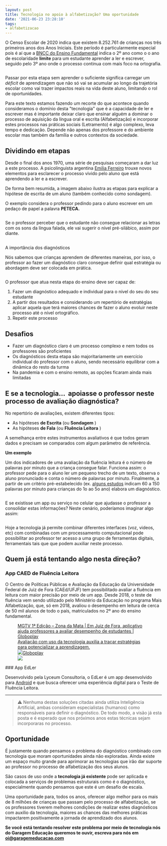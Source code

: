 ```yaml
---
layout: post
title: Tecnologia no apoio à alfabetização? Uma oportunidade
date: '2021-06-23 23:28:10'
tags:
- alfabetizacao
---
```


O Censo Escolar de 2020 indica que existem 8.252.761 de crianças nos três primeiros anos dos Anos Iniciais. Este período é particularmente especial pois é aí que a [BNCC do Ensino Fundamental](http://basenacionalcomum.mec.gov.br/abase/#fundamental) indica o 2º ano como o o ano de escolaridade **limite** para um estudante aprender a ler e escrever, seguido pelo 3º ano onde o processo continua com mais foco na ortografia.

<figure class="kg-card kg-image-card"><img src="/content/images/2021/06/image-8.png" class="kg-image" alt></figure>

Passar por esta etapa sem aprender o suficiente significa carregar um _déficit_ de aprendizagem que não só vai se acumular ao longo da trajetória escolar como vai trazer impactos reais na vida deste aluno, limitando o rol de oportunidades.

Para este texto estamos fazendo um recorte do que acontece quando consideramos o domínio desta "tecnologia" que é a capacidade de ler e escrever mas é importante deixar claro que ensinar alguém a dominar o processo de aquisição da língua oral e escrita (Alfabetização) e incorporar estes processos nas práticas sociais (Letramento) é algo complexo, leva tempo e dedicação. Depende não apenas dos professore e do ambiente escolar mas também da família e outros contextos da sociedade.

## Dividindo em etapas

Desde o final dos anos 1970, uma série de pesquisas começaram a dar luz a este processo. A psicolinguista argentina [Emilia Ferreiro](https://novaescola.org.br/conteudo/7246/emilia-ferreiro) trouxe novos elementos para esclarecer o processo vivido pelo aluno que está aprendendo a ler e a escrever.

De forma bem resumida, a imagem abaixo ilustra as etapas para explicar a hipótese de escrita de um aluno (também conhecido como sondagem).

O exemplo considera o professor pedindo para o aluno escrever em um pedaço de papel a palavra **PETECA.**

<figure class="kg-card kg-image-card"><img src="/content/images/2021/06/Screen-Shot-2021-06-05-at-16.03.34.png" class="kg-image" alt srcset="/content/images/size/w600/2021/06/Screen-Shot-2021-06-05-at-16.03.34.png 600w, /content/images/size/w1000/2021/06/Screen-Shot-2021-06-05-at-16.03.34.png 1000w, /content/images/2021/06/Screen-Shot-2021-06-05-at-16.03.34.png 1240w" sizes="(min-width: 720px) 720px"></figure>

Se o professor perceber que o estudante não consegue relacionar as letras com os sons da língua falada, ele vai sugerir o nível pré-silábico, assim por diante.

##   
A importância dos diagnósticos 

Nós sabemos que crianças aprendem de diferentes maneiras, por isso, o professor ao fazer um diagnóstico claro consegue definir qual estratégia ou abordagem deve ser colocada em prática.

<figure class="kg-card kg-image-card"><img src="/content/images/2021/06/image-9.png" class="kg-image" alt></figure>

O professor que atua nesta etapa do ensino deve ser capaz de:

1. Fazer um diagnóstico adequado e individual para o nível do seu do seu estudante 
2. A partir dos resultados e considerando um repertório de estratégias aplicar aquela que terá maiores chances de fazer o aluno evoluir neste processo até o nível ortográfico. 
3. Repetir este processo

## Desafios

- Fazer um diagnóstico claro é um processo complexo e nem todos os professores são proficientes 
- Os diagnósticos desta etapa são majoritariamente um exercício individual do professor com o aluno, sendo necessário equilibrar com a dinâmica do resto da turma
- Na pandemia e com o ensino remoto, as opções ficaram ainda mais limitadas

## E se a tecnologia... &nbsp;apoiasse o professor neste processo de avaliação diagnóstica? 

No repertório de avaliações, existem diferentes tipos:

- As hipóteses **de Escrita** (ou **Sondagem** )
- As hipóteses **de Fala** (ou **Fluência Leitora** ) 

A semelhança entre estes instrumentos avaliativos é que todos geram dados e precisam se comparados com algum parâmetro de referência.

**Um exemplo**

Um dos indicadores de uma avaliação da fluência leitura é o número de palavras por minuto que a criança consegue falar. Funciona assim: o professor pede para o aluno ler um pequeno trecho de um texto, observa o aluno pronunciado e conta o número de palavras por minuto. Finalmente, a partir de um critério pré-estabelecido (ex. [alguns estudos](https://www.researchgate.net/publication/250055778_Oral_Reading_Fluency_Norms_A_Valuable_Assessment_Tool_for_Reading_Teachers) indicam 60 a 150 palavras por minuto para crianças do 1o ao 5o ano) elabora um diagnóstico.

<figure class="kg-card kg-image-card"><img src="/content/images/2021/06/image-10.png" class="kg-image" alt srcset="/content/images/size/w600/2021/06/image-10.png 600w, /content/images/2021/06/image-10.png 791w" sizes="(min-width: 720px) 720px"></figure>

E se existisse um app ou serviço no celular que ajudasse o professor a consolidar estas informações? Neste cenário, poderíamos imaginar algo assim:

<figure class="kg-card kg-image-card"><img src="/content/images/2021/06/image-11.png" class="kg-image" alt srcset="/content/images/size/w600/2021/06/image-11.png 600w, /content/images/size/w1000/2021/06/image-11.png 1000w, /content/images/2021/06/image-11.png 1002w" sizes="(min-width: 720px) 720px"></figure>

Hoje a tecnologia já permite combinar diferentes interfaces (voz, videos, etc) com combinadas com um processamento computacional pode possibilitar ao professor ter acesso a uma grupo de ferramentas digitais, ferramentais tais que que podem auxiliar neste processo.

## Quem já está tentando algo nesta direção?

### App CAED de Fluência Leitora

O Centro de Políticas Públicas e Avaliação da Educação da Universidade Federal de Juiz de Fora (CAEd/UFJF) tem possibilitado avaliar a fluência em leitura com maior precisão por meio de um app. Desde 2018, o teste de fluência vem sendo utilizado pelo Ministério da Educação no programa Mais Alfabetização, que, só em 2018, avaliou o desempenho em leitura de cerca de 50 mil alunos de todo o país, matriculados no 2º ano do ensino fundamental.

<figure class="kg-card kg-bookmark-card"><a class="kg-bookmark-container" href="https://globoplay.globo.com/v/7737688/"><div class="kg-bookmark-content">
<div class="kg-bookmark-title">MGTV 1ª Edição – Zona da Mata | Em Juiz de Fora, aplicativo ajuda professores a avaliar desempenho de estudantes | Globoplay</div>
<div class="kg-bookmark-description">Avaliação com uso da tecnologia auxilia a traçar estratégias para potencializar a aprendizagem.</div>
<div class="kg-bookmark-metadata">
<img class="kg-bookmark-icon" src="https://s3.glbimg.com/v1/AUTH_2caf29d99e86401197555831070efae8/secure/apple-touch-icon-bcc7880.png"><span class="kg-bookmark-publisher">Globoplay</span>
</div>
</div>
<div class="kg-bookmark-thumbnail"><img src="https://s01.video.glbimg.com/x720/7737688.jpg"></div></a></figure>
### App EdLer   

Desenvolvido pela Lyceum Consultoria, o EdLer é um app desenvolvido para [Android](https://play.google.com/store/apps/details?id=br.com.lyceum.edler&hl=en_US&gl=US) e que busca oferecer uma experiência digital para o Teste de Fluência Leitora.

* * *

> ⚠️ Nenhuma destas soluções citadas ainda utiliza Inteligência Artificial, ambas consideram especialistas (humanos) como responsáveis para definir o diagnóstico. De todo modo, a visão já esta posta e é esperado que nos próximos anos estas técnicas sejam incorporaras no processo.

## Oportunidade

É justamente quando pensamos o problema do diagnóstico combinado com tecnologia que moram oportunidades ainda não exploradas. Ainda existe um espaço muito grande para aprimorar as tecnologias que irão dar suporte ao professor no processo de alfabetização dos seus alunos.

São casos de uso onde a **tecnologia já existente** pode ser aplicada e colocada a serviços de problemas estruturais como é o diagnóstico, especialmente quando pensamos que este é um desafio de escala.

Uma oportunidade para, todos os anos, oferecer algo melhor para os mais de 8 milhões de crianças que passam pelo processo de alfabetização, se os professores tiverem melhores condições de realizar estes diagnósticos com auxilio da tecnologia, maiores as chances das melhores práticas impactarem positivamente a jornada de aprendizado dos alunos.

**Se você está tentando resolver este problema por meio de tecnologia nós do Garagem Educação queremos te ouvir, escreva para nós em oi@garagemeducacao.com**

## 

##  

